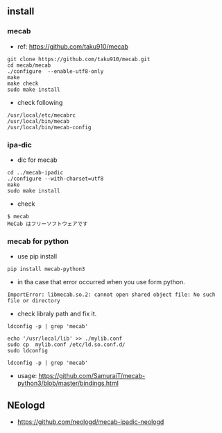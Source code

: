## install

### mecab

- ref: https://github.com/taku910/mecab
```
git clone https://github.com/taku910/mecab.git
cd mecab/mecab
./configure  --enable-utf8-only
make
make check
sudo make install
```
- check following
```
/usr/local/etc/mecabrc
/usr/local/bin/mecab
/usr/local/bin/mecab-config
```

### ipa-dic

- dic for mecab
```
cd ../mecab-ipadic
./configure --with-charset=utf8
make
sudo make install
```

- check
```
$ mecab
MeCab はフリーソフトウェアです
```

### mecab for python

- use pip install
```
pip install mecab-python3
```

- in tha case that  error occurred when you use form python.
```
ImportError: libmecab.so.2: cannot open shared object file: No such file or directory
```
- check libraly path and fix it.
```
ldconfig -p | grep 'mecab'

echo '/usr/local/lib' >> ./mylib.conf
sudo cp  mylib.conf /etc/ld.so.conf.d/
sudo ldconfig

ldconfig -p | grep 'mecab'
```

- usage: https://github.com/SamuraiT/mecab-python3/blob/master/bindings.html

## NEologd 

- https://github.com/neologd/mecab-ipadic-neologd